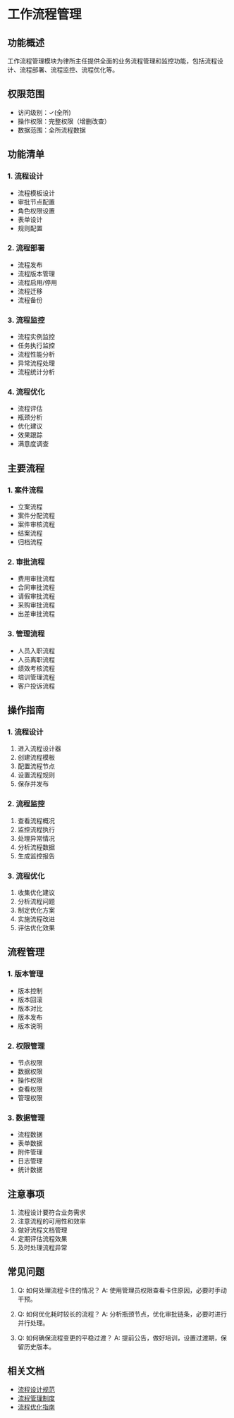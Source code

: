 # 工作流程管理

## 功能概述

工作流程管理模块为律所主任提供全面的业务流程管理和监控功能，包括流程设计、流程部署、流程监控、流程优化等。

## 权限范围

- 访问级别：✓(全所)
- 操作权限：完整权限（增删改查）
- 数据范围：全所流程数据

## 功能清单

### 1. 流程设计
- 流程模板设计
- 审批节点配置
- 角色权限设置
- 表单设计
- 规则配置

### 2. 流程部署
- 流程发布
- 流程版本管理
- 流程启用/停用
- 流程迁移
- 流程备份

### 3. 流程监控
- 流程实例监控
- 任务执行监控
- 流程性能分析
- 异常流程处理
- 流程统计分析

### 4. 流程优化
- 流程评估
- 瓶颈分析
- 优化建议
- 效果跟踪
- 满意度调查

## 主要流程

### 1. 案件流程
- 立案流程
- 案件分配流程
- 案件审核流程
- 结案流程
- 归档流程

### 2. 审批流程
- 费用审批流程
- 合同审批流程
- 请假审批流程
- 采购审批流程
- 出差审批流程

### 3. 管理流程
- 人员入职流程
- 人员离职流程
- 绩效考核流程
- 培训管理流程
- 客户投诉流程

## 操作指南

### 1. 流程设计
1. 进入流程设计器
2. 创建流程模板
3. 配置流程节点
4. 设置流程规则
5. 保存并发布

### 2. 流程监控
1. 查看流程概况
2. 监控流程执行
3. 处理异常情况
4. 分析流程数据
5. 生成监控报告

### 3. 流程优化
1. 收集优化建议
2. 分析流程问题
3. 制定优化方案
4. 实施流程改进
5. 评估优化效果

## 流程管理

### 1. 版本管理
- 版本控制
- 版本回滚
- 版本对比
- 版本发布
- 版本说明

### 2. 权限管理
- 节点权限
- 数据权限
- 操作权限
- 查看权限
- 管理权限

### 3. 数据管理
- 流程数据
- 表单数据
- 附件管理
- 日志管理
- 统计数据

## 注意事项

1. 流程设计要符合业务需求
2. 注意流程的可用性和效率
3. 做好流程文档管理
4. 定期评估流程效果
5. 及时处理流程异常

## 常见问题

1. Q: 如何处理流程卡住的情况？
   A: 使用管理员权限查看卡住原因，必要时手动干预。

2. Q: 如何优化耗时较长的流程？
   A: 分析瓶颈节点，优化审批链条，必要时进行并行处理。

3. Q: 如何确保流程变更的平稳过渡？
   A: 提前公告，做好培训，设置过渡期，保留历史版本。

## 相关文档

- [流程设计规范](../../development/workflow-design.md)
- [流程管理制度](../../development/workflow-management.md)
- [流程优化指南](../../development/workflow-optimization.md) 